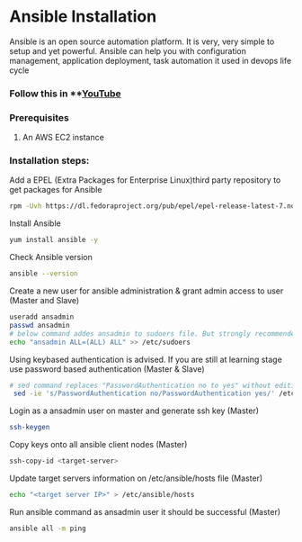 # Ansible Installation

Ansible is an open source automation platform. It is very, very simple to setup and yet powerful. Ansible can help you with configuration management, application deployment, task automation it used in devops life cycle

### Follow this in **[YouTube](https://www.youtube.com/watch?v=79xFyOc_eEY)

### Prerequisites

1. An AWS EC2 instance 

### Installation steps:

Add a EPEL (Extra Packages for Enterprise Linux)third party repository to get packages for Ansible 
```sh 
rpm -Uvh https://dl.fedoraproject.org/pub/epel/epel-release-latest-7.noarch.rpm
```

Install Ansible
```sh 
yum install ansible -y 
```

Check Ansible version 

```sh 
ansible --version
```

Create a new user for ansible administration & grant admin access to user (Master and Slave)
```sh 
useradd ansadmin
passwd ansadmin
# below command addes ansadmin to sudoers file. But strongly recommended to use "visudo" command if you are aware vi or nano editor. 
echo "ansadmin ALL=(ALL) ALL" >> /etc/sudoers
```

Using keybased authentication is advised. If you are still at learning stage use password based authentication (Master & Slave)
```sh 
# sed command replaces "PasswordAuthentication no to yes" without editing file 
 sed -ie 's/PasswordAuthentication no/PasswordAuthentication yes/' /etc/ssh/sshd_config
``` 
Login as a ansadmin user on master and generate ssh key (Master)
```sh 
ssh-keygen
```
Copy keys onto all ansible client nodes (Master)
```sh 
ssh-copy-id <target-server>
```

Update target servers information on /etc/ansible/hosts file (Master)
```sh 
echo "<target server IP>" > /etc/ansible/hosts
```
Run ansible command as ansadmin user it should be successful (Master)
```sh 
ansible all -m ping
```
